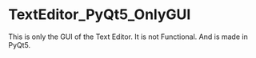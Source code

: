 # TextEditor_PyQt5_OnlyGUI
This is only the GUI of the Text Editor. It is not Functional. And is made in PyQt5.
